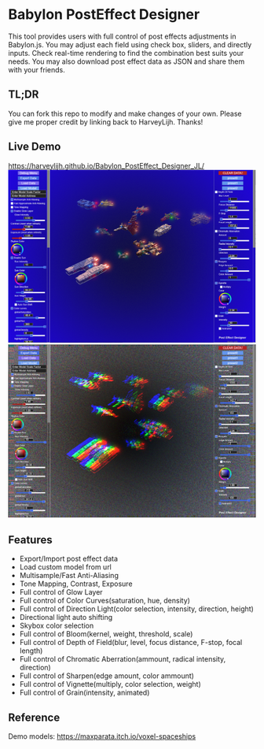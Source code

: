 
# Babylon PostEffect Designer 

This tool provides users with full control of post effects adjustments in Babylon.js. 
You may adjust each field using check box, sliders, and directly inputs. 
Check real-time rendering to find the combination best suits your needs.
You may also download post effect data as JSON and share them with your friends.

## TL;DR
You can fork this repo to modify and make changes of your own. Please give me proper credit by linking back to HarveyLijh. Thanks!

## Live Demo

https://harveylijh.github.io/Babylon_PostEffect_Designer_JL/
![screenshot](https://raw.githubusercontent.com/HarveyLijh/Babylon_PostEffect_Designer_JL/74bae1f990c117ebd1cae93a462ca2caf06ffb4e/Capture.PNG)
![screenshot](https://raw.githubusercontent.com/HarveyLijh/Babylon_PostEffect_Designer_JL/main/Capture2.PNG)

## Features

- Export/Import post effect data
- Load custom model from url
- Multisample/Fast Anti-Aliasing
- Tone Mapping, Contrast, Exposure
- Full control of Glow Layer
- Full control of Color Curves(saturation, hue, density)
- Full control of Direction Light(color selection, intensity, direction, height)
- Directional light auto shifting
- Skybox color selection
- Full control of Bloom(kernel, weight, threshold, scale)
- Full control of Depth of Field(blur, level, focus distance, F-stop, focal length)
- Full control of Chromatic Aberration(ammount, radical intensity, direction)
- Full control of Sharpen(edge amount, color ammount)
- Full control of Vignette(multiply, color selection, weight)
- Full control of Grain(intensity, animated)


## Reference
Demo models: https://maxparata.itch.io/voxel-spaceships
